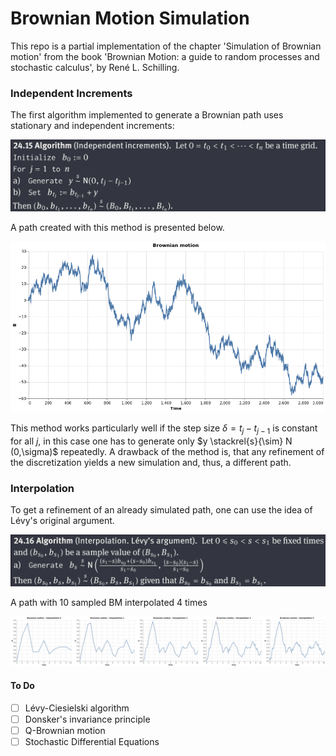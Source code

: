 # Brownian Motion Simulation

This repo is a partial implementation of the chapter 'Simulation of Brownian motion' from the book 'Brownian Motion: a guide to random processes and stochastic calculus', by René L. Schilling.

### Independent Increments

The first algorithm implemented to generate a Brownian path uses stationary and independent increments:

![algo_independent_increments](img/algo_BM_increments.png) 

A path created with this method is presented below.

![independent_increments_BM_path](img/BM_path.png) 

This method works particularly well if the step size $\delta = t_{j}- t_{j-1}$ is constant for all $j$, in this case one has to generate only $y \stackrel{s}{\sim} N (0,\sigma)$ repeatedly. A drawback of the method is, that any refinement of the discretization yields a new simulation and, thus, a different path. 

### Interpolation

To get a refinement of an already simulated path, one can use the idea of Lévy's original argument.

![algo_interpolation](img/algo_BM_interpolation.png) 

A path with 10 sampled BM interpolated 4 times

![path_interpolation](img/BM_interpolation.png) 

#### To Do

- [ ] Lévy-Ciesielski algorithm
- [ ] Donsker's invariance principle
- [ ] Q-Brownian motion
- [ ] Stochastic Differential Equations
